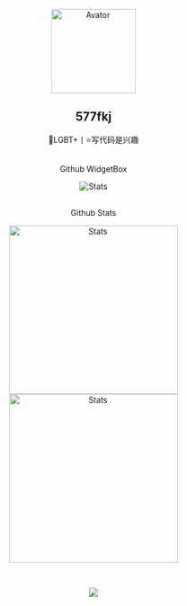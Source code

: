 <!--
头像
-->
<p align="center">
 <img width="150px" src="https://avatars.githubusercontent.com/u/86393520?v=4" align="center" alt="Avator" />
 <h2 align="center">
   <a>
     577fkj
   </a>
 </h2>
 <p align="center"> 🌈LGBT+丨⭐写代码是兴趣
 </p>
</p>

<!--
Github WidgetBox
-->
<p align="center">
 <h2 align="center">
 </h2>
 <p align="center">
  Github WidgetBox
 </p>
</p>

<p align="center">
 <img src="https://github-widgetbox.vercel.app/api/profile?username=577fkj&data=followers,repositories,stars,commits&theme=darkmode" align="center" alt="Stats" />
</p>

<!--
Github Stats
-->
<p align="center">
 <h2 align="center">
 </h2>
 <p align="center">
  Github Stats
 </p>
</p>

<p align="center">
 <img src="https://github-readme-stats.vercel.app/api?username=577fkj&count_private=true&show_icons=true&line_height=46&locale=cn&theme=dark" align="center" alt="Stats" height="300rpx" />
 <img src="https://github-readme-stats.vercel.app/api/top-langs/?username=577fkj&layout=pie&langs_count=10&locale=cn&theme=dark" align="center" alt="Stats" height="300rpx" />
</p>

<br/>

<p align="center">
  <img src="https://profile-counter.glitch.me/577fkj/count.svg" />
</p>
